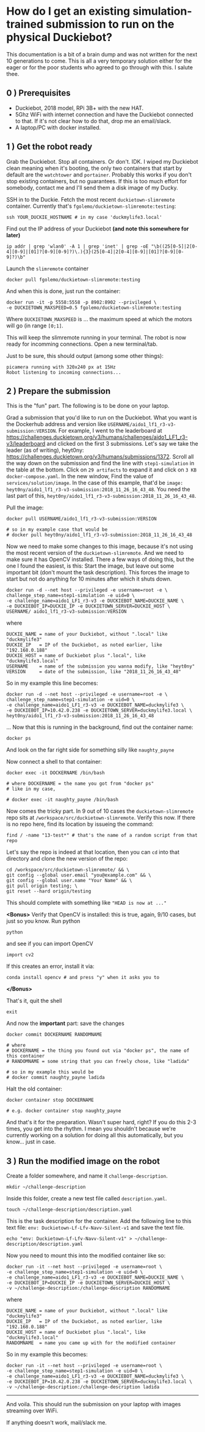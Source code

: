 # How do I get an existing simulation-trained submission to run on the physical Duckiebot?

This documentation is a bit of a brain dump and was not written for the next 10 generations to come. This is all a very temporary solution either for the eager or for the poor students who agreed to go through with this. I salute thee.

## 0 ) Prerequisites

- Duckiebot, 2018 model, RPi 3B+ with the new HAT.
- 5Ghz WiFi with internet connection and have the Duckiebot connected to that. If it's not clear how to do that, drop me an email/slack.
- A laptop/PC with docker installed.

## 1 ) Get the robot ready

Grab the Duckiebot. Stop all containers. Or don't. IDK. I wiped my Duckiebot clean meaning when it's booting, the only two containers that start by default are the `watchtower` and `portainer`. Probably this works if you don't stop existing containers, but no guarantees. If this is too much effort for somebody, contact me and I'll send them a disk image of my Ducky.

SSH in to the Duckie. Fetch the most recent `duckietown-slimremote` container. Currently that's `fgolemo/duckietown-slimremote:testing`:

    ssh YOUR_DUCKIE_HOSTNAME # in my case 'duckmylife3.local'
    
Find out the IP address of your Duckiebot **(and note this somewhere for later)**

    ip addr | grep 'wlan0' -A 1 | grep 'inet' | grep -oE "\b((25[0-5]|2[0-4][0-9]|[01]?[0-9][0-9]?)\.){3}(25[0-4]|2[0-4][0-9]|[01]?[0-9][0-9]?)\b"
    
Launch the `slimremote` container    
    
    docker pull fgolemo/duckietown-slimremote:testing
    
And when this is done, just run the container:

    docker run -it -p 5558:5558 -p 8902:8902 --privileged \ 
    -e DUCKIETOWN_MAXSPEED=0.5 fgolemo/duckietown-slimremote:testing
    
Where `DUCKIETOWN_MAXSPEED` is ... the maximum speed at which the motors will go (in range `[0;1]`.

This will keep the slimremote running in your terminal. The robot is now ready for incomming connections. Open a new terminal/tab.

Just to be sure, this should output (among some other things):

    picamera running with 320x240 px at 15Hz
    Robot listening to incoming connections...

## 2 ) Prepare the submission

This is the "fun" part. The following is to be done on your laptop.

Grad a submission that you'd like to run on the Duckiebot. What you want is the Dockerhub address and version like `USERNAME/aido1_lf1_r3-v3-submission:VERSION`. For example, I went to the leaderboard at https://challenges.duckietown.org/v3/humans/challenges/aido1_LF1_r3-v3/leaderboard and clicked on the first 3 submissions. Let's say we take the leader (as of writing), heyt0ny: https://challenges.duckietown.org/v3/humans/submissions/1372. Scroll all the way down on the submission and find the line with `step1-simulation` in the table at the bottom. Click on `29 artifacts` to expand it and click on `3 KB	docker-compose.yaml`. In the new window, Find the value of `services/solution/image`. In the case of this example, that'd be `image: heyt0ny/aido1_lf1_r3-v3-submission:2018_11_26_16_43_48`. You need the last part of this, `heyt0ny/aido1_lf1_r3-v3-submission:2018_11_26_16_43_48`.

Pull the image:

    docker pull USERNAME/aido1_lf1_r3-v3-submission:VERSION 
    
    # so in my example case that would be
    # docker pull heyt0ny/aido1_lf1_r3-v3-submission:2018_11_26_16_43_48
    
    
Now we need to make some changes to this image, because it's not using the most recent version of the `duckietown-slimremote`. And  we need to make sure it has OpenCV installed.
There a few ways of doing this, but the one I found the easiest, is this:
Start the image, but leave out some important bit (don't mount the task description). This forces the image to start but not do anything for 10 minutes after which it shuts down.    

    docker run -d --net host --privileged -e username=root -e \
    challenge_step_name=step1-simulation -e uid=0 \
    -e challenge_name=aido1_LF1_r3-v3 -e DUCKIEBOT_NAME=DUCKIE_NAME \
    -e DUCKIEBOT_IP=DUCKIE_IP -e DUCKIETOWN_SERVER=DUCKIE_HOST \
    USERNAME/ aido1_lf1_r3-v3-submission:VERSION

where

    DUCKIE_NAME = name of your Duckiebot, without ".local" like "duckmylife3"
    DUCKIE_IP   = IP of the Duckiebot, as noted earlier, like "192.168.0.188"
    DUCKIE_HOST = name of Duckiebot plus ".local", like "duckmylife3.local"
    USERNAME    = name of the submission you wanna modify, like "heyt0ny"
    VERSION     = date of the submission, like "2018_11_26_16_43_48"
    
So in my example this line becomes:

    docker run -d --net host --privileged -e username=root -e \
    challenge_step_name=step1-simulation -e uid=0 \
    -e challenge_name=aido1_LF1_r3-v3 -e DUCKIEBOT_NAME=duckmylife3 \
    -e DUCKIEBOT_IP=10.42.0.238 -e DUCKIETOWN_SERVER=duckmylife3.local \
    heyt0ny/aido1_lf1_r3-v3-submission:2018_11_26_16_43_48
    
...
Now that this is running in the background, find out the container name:

    docker ps
    
And look on the far right side for something silly like `naughty_payne`

Now connect a shell to that container:
    
    docker exec -it DOCKERNAME /bin/bash
    
    # where DOCKERNAME = the name you got from "docker ps" 
    # like in my case,
    
    # docker exec -it naughty_payne /bin/bash
    
Now comes the tricky part. In 9 out of 10 cases the `duckietown-slimremote` repo sits at `/workspace/src/duckietown-slimremote`. Verify this now. If there is no repo here, find its location by issueing the command:

    find / -name "13-test*" # that's the name of a random script from that repo
    
Let's say the repo is indeed at that location, then you can `cd` into that directory and clone the new version of the repo:

    cd /workspace/src/duckietown-slimremote/ && \
    git config --global user.email "you@example.com" && \
    git config --global user.name "Your Name" && \
    git pull origin testing; \
    git reset --hard origin/testing
    
This should complete with something like `"HEAD is now at ..."`

**\<Bonus>** Verify that OpenCV is installed: this is true, again, 9/10 cases, but just so you know. Run python

    python
    
and see if you can import OpenCV

    import cv2
    
If this creates an error, install it via:

    conda install opencv # and press "y" when it asks you to
    
**\</Bonus>**

That's it, quit the shell

    exit
    
And now the **important** part: save the changes

    docker commit DOCKERNAME RANDOMNAME
    
    # where 
    # DOCKERNAME = the thing you found out via "docker ps", the name of this container
    # RANDOMNAME = some string that you can freely chose, like "ladida"
    
    # so in my example this would be
    # docker commit naughty_payne ladida
    
Halt the old container:

    docker container stop DOCKERNAME
    
    # e.g. docker container stop naughty_payne
    
And that's it for the preparation. Wasn't super hard, right? If you do this 2-3 times, you get into the rhythm. I mean you shouldn't because we're currently working on a solution for doing all this automatically, but you know... just in case.

## 3 ) Run the modified image on the robot

Create a folder somewhere, and name it `challenge-description`. 

    mkdir ~/challenge-description

Inside this folder, create a new test file called `description.yaml`. 

    touch ~/challenge-description/description.yaml

This is the task description for the container. Add the following line to this text file: `env: Duckietown-Lf-Lfv-Navv-Silent-v1` and save the text file.

    echo "env: Duckietown-Lf-Lfv-Navv-Silent-v1" > ~/challenge-description/description.yaml

Now you need to mount this into the modified container like so:

    docker run -it --net host --privileged -e username=root \
    -e challenge_step_name=step1-simulation -e uid=0 \
    -e challenge_name=aido1_LF1_r3-v3 -e DUCKIEBOT_NAME=DUCKIE_NAME \
    -e DUCKIEBOT_IP=DUCKIE_IP -e DUCKIETOWN_SERVER=DUCKIE_HOST \
    -v ~/challenge-description:/challenge-description RANDOMNAME
    
where

    DUCKIE_NAME = name of your Duckiebot, without ".local" like "duckmylife3"
    DUCKIE_IP   = IP of the Duckiebot, as noted earlier, like "192.168.0.188"
    DUCKIE_HOST = name of Duckiebot plus ".local", like "duckmylife3.local"
    RANDOMNAME  = name you came up with for the modified container

So in my example this becomes: 
    
    docker run -it --net host --privileged -e username=root \
    -e challenge_step_name=step1-simulation -e uid=0 \
    -e challenge_name=aido1_LF1_r3-v3 -e DUCKIEBOT_NAME=duckmylife3 \
    -e DUCKIEBOT_IP=10.42.0.238 -e DUCKIETOWN_SERVER=duckmylife3.local \
    -v ~/challenge-description:/challenge-description ladida
 
---

And voila. This should run the submission on your laptop with images streaming over WiFi.

If anything doesn't work, mail/slack me.

    
    
    